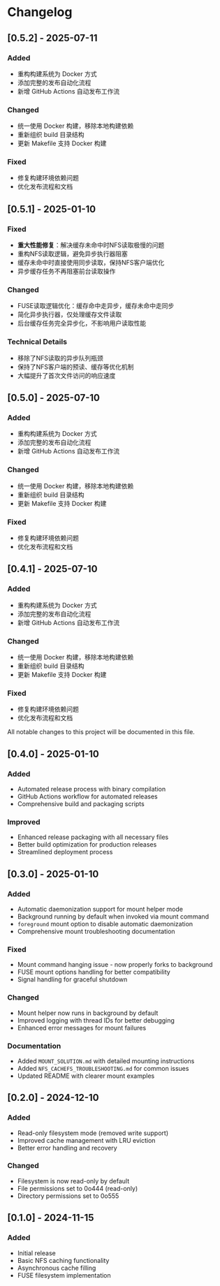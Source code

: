 # Changelog
## [0.5.2] - 2025-07-11

### Added
- 重构构建系统为 Docker 方式
- 添加完整的发布自动化流程
- 新增 GitHub Actions 自动发布工作流

### Changed
- 统一使用 Docker 构建，移除本地构建依赖
- 重新组织 build 目录结构
- 更新 Makefile 支持 Docker 构建

### Fixed
- 修复构建环境依赖问题
- 优化发布流程和文档

## [0.5.1] - 2025-01-10

### Fixed
- **重大性能修复**：解决缓存未命中时NFS读取极慢的问题
- 重构NFS读取逻辑，避免异步执行器阻塞
- 缓存未命中时直接使用同步读取，保持NFS客户端优化
- 异步缓存任务不再阻塞前台读取操作

### Changed
- FUSE读取逻辑优化：缓存命中走异步，缓存未命中走同步
- 简化异步执行器，仅处理缓存文件读取
- 后台缓存任务完全异步化，不影响用户读取性能

### Technical Details
- 移除了NFS读取的异步队列瓶颈
- 保持了NFS客户端的预读、缓存等优化机制
- 大幅提升了首次文件访问的响应速度

## [0.5.0] - 2025-07-10

### Added
- 重构构建系统为 Docker 方式
- 添加完整的发布自动化流程
- 新增 GitHub Actions 自动发布工作流

### Changed
- 统一使用 Docker 构建，移除本地构建依赖
- 重新组织 build 目录结构
- 更新 Makefile 支持 Docker 构建

### Fixed
- 修复构建环境依赖问题
- 优化发布流程和文档

## [0.4.1] - 2025-07-10

### Added
- 重构构建系统为 Docker 方式
- 添加完整的发布自动化流程
- 新增 GitHub Actions 自动发布工作流

### Changed
- 统一使用 Docker 构建，移除本地构建依赖
- 重新组织 build 目录结构
- 更新 Makefile 支持 Docker 构建

### Fixed
- 修复构建环境依赖问题
- 优化发布流程和文档


All notable changes to this project will be documented in this file.

## [0.4.0] - 2025-01-10

### Added
- Automated release process with binary compilation
- GitHub Actions workflow for automated releases
- Comprehensive build and packaging scripts

### Improved
- Enhanced release packaging with all necessary files
- Better build optimization for production releases
- Streamlined deployment process

## [0.3.0] - 2025-01-10

### Added
- Automatic daemonization support for mount helper mode
- Background running by default when invoked via mount command
- `foreground` mount option to disable automatic daemonization
- Comprehensive mount troubleshooting documentation

### Fixed
- Mount command hanging issue - now properly forks to background
- FUSE mount options handling for better compatibility
- Signal handling for graceful shutdown

### Changed
- Mount helper now runs in background by default
- Improved logging with thread IDs for better debugging
- Enhanced error messages for mount failures

### Documentation
- Added `MOUNT_SOLUTION.md` with detailed mounting instructions
- Added `NFS_CACHEFS_TROUBLESHOOTING.md` for common issues
- Updated README with clearer mount examples

## [0.2.0] - 2024-12-10

### Added
- Read-only filesystem mode (removed write support)
- Improved cache management with LRU eviction
- Better error handling and recovery

### Changed
- Filesystem is now read-only by default
- File permissions set to 0o444 (read-only)
- Directory permissions set to 0o555

## [0.1.0] - 2024-11-15

### Added
- Initial release
- Basic NFS caching functionality
- Asynchronous cache filling
- FUSE filesystem implementation